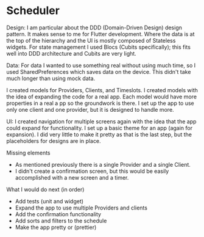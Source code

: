 # Scheduler

Design:
I am particular about the DDD (Domain-Driven Design) design pattern. It makes sense to me for Flutter development. Where the data is at the top of the hierarchy and the UI is mostly composed of Stateless widgets. For state management I used Blocs (Cubits specifically); this fits well into DDD architecture and Cubits are very light.

Data:
For data I wanted to use something real without using much time, so I used SharedPreferences which saves data on the device. This didn't take much longer than using mock data.

I created models for Providers, Clients, and Timeslots. I created models with the idea of expanding the code for a real app. Each model would have more properties in a real a pp so the groundwork is there. I set up the app to use only one client and one provider, but it is designed to handle more.

UI:
I created navigation for multiple screens again with the idea that the app could expand for functionality. I set up a basic theme for an app (again for expansion). I did very little to make it pretty as that is the last step, but the placeholders for designs are in place.

Missing elements
* As mentioned previously there is a single Provider and a single Client.
* I didn't create a confirmation screen, but this would be easily accomplished with a new screen and a timer.

What I would do next (in order)
* Add tests (unit and widget)
* Expand the app to use multiple Providers and clients
* Add the confirmation functionality
* Add sorts and filters to the schedule
* Make the app pretty or (prettier)
